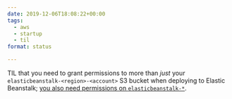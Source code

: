 ```yaml
---
date: 2019-12-06T18:08:22+00:00
tags:
  - aws
  - startup
  - til
format: status

---
```

TIL that you need to grant permissions to more than _just_ your `elasticbeanstalk-<region>-<account>` S3 bucket when deploying to Elastic Beanstalk; [you also need permissions on `elasticbeanstalk-*`][1].

 [1]: https://gist.github.com/magnetikonline/5034bdbb049181a96ac9